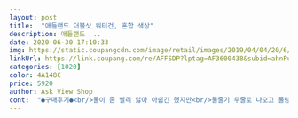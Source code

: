 ```yaml
---
layout: post 
title:  "애들랜드 더블샷 워터건, 혼합 색상" 
description: 애들랜드  ..
date: 2020-06-30 17:10:33 
img: https://static.coupangcdn.com/image/retail/images/2019/04/04/20/6/5ef025d6-0eba-4c1e-a1c3-6ba4a5d7d302.jpg 
linkUrl: https://link.coupang.com/re/AFFSDP?lptag=AF3600438&subid=ahnPublicAsk&pageKey=205964843&itemId=607018406&vendorItemId=4592159041&traceid=V0-113-b60b85f86b1a0f8c 
categories: [1020] 
color: 4A148C 
price: 5920 
author: Ask View Shop 
cont:  "●구매후기●<br/>물이 좀 빨리 닳아 아쉽긴 했지만<br/>물줄기 두줄로 나오고 물량 많이들어가고 쎄요<br/>워터밤때 가지고 갔던 기억이 나네요 ㅋ<br/>즐겁게 잘 놀았습니다.<br/><br/>초등3학년아이 기존물총이 깨져서 본인이 골라 구입했는데 만족합니다.<br/> 그런데 물넣는 입구마개가 꽉닫히지않아 조금씩 흘러요.<br/><br/>" 
---
```

